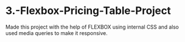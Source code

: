 # 3.-Flexbox-Pricing-Table-Project
Made this project with the help of FLEXBOX using internal CSS and also used media queries to make it responsive.
